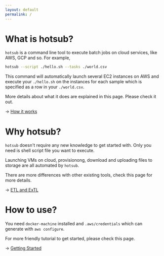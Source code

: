 ```yaml
---
layout: default
permalink: /
---
```


# What is hotsub?

`hotsub` is a command line tool to execute batch jobs on cloud services, like AWS, GCP and so.   For example,

```sh
hotsub --script ./hello.sh --tasks ./world.csv
```

This command will automatically launch several EC2 instances on AWS and execute your `./hello.sh` on the instances for each sample which is specified as a row in your `./world.csv`.

More details about what it does are explained in this page. Please check it out.

-> [How it works](/how-it-works)

# Why hotsub?

`hotsub` doesn't require any new knowledge to get started with. Only you need is shell script file you want to execute.

Launching VMs on cloud, provisionong, download and uploading files to storage are all automated by `hotsub`.

There are more differences with other existing tools, check this page for more details.

-> [ETL and ExTL](/etl-and-extl)

# How to use?

You need `docker-machine` installed and `.aws/credentials` which can generate with `aws configure`.

For more friendly tutorial to get started, please check this page.

-> [Getting Started](/getting-started)
